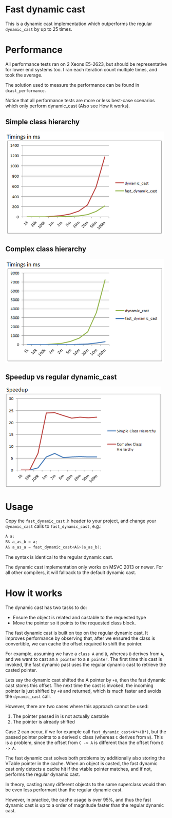 # Fast dynamic cast

This is a dynamic cast implementation which outperforms the regular `dynamic_cast` by up to 25 times.


# Performance

All performance tests ran on 2 Xeons E5-2623, but should be representative for lower end systems too.
I ran each iteration count multiple times, and took the average.

The solution used to measure the performance can be found in `dcast_performance`.

Notice that all performance tests are more or less best-case scenarios which only perform dynamic_cast (Also see How it works).

## Simple class hierarchy

<img src="img/chart_simple.png" />


## Complex class hierarchy

<img src="img/chart_complex.png" />


## Speedup vs regular dynamic_cast

<img src="img/chart_speedup.png" />


# Usage

Copy the `fast_dynamic_cast.h` header to your project, and change your `dynamic_cast` calls to `fast_dynamic_cast`, e.g.:

```cpp
A a;
B& a_as_b = a;
A& a_as_a = fast_dynamic_cast<A&>(a_as_b);
```

The syntax is identical to the regular dynamic cast.

The dynamic cast implementation only works on MSVC 2013 or newer. For all other compilers,
it will fallback to the default dynamic cast.

# How it works

The dynamic cast has two tasks to do:

- Ensure the object is related and castable to the requested type
- Move the pointer so it points to the requested class block.

The fast dynamic cast is built on top on the regular dynamic cast.
It improves performance by observing that, after we ensured the class is convertible,
we can cache the offset required to shift the pointer.

For example, assuming we have a `class A` and `B`, whereas `B` derives from `A`, and we want to cast an `A pointer` to a `B pointer`.
The first time this cast is invoked, the fast dynamic past uses the regular dynamic cast to
retrieve the casted pointer.

Lets say the dynamic cast shifted the A pointer by `+8`, then the fast dynamic cast stores this offset.
The next time the cast is invoked, the incoming pointer is just shifted by `+8` and returned, which is much faster
and avoids the `dynamic_cast` call.

However, there are two cases where this approach cannot be used:

1. The pointer passed in is not actually castable
2. The pointer is already shifted

Case 2 can occur, if we for example call `fast_dynamic_cast<A*>(B*)`, but the passed pointer
points to a derived `C` class (whereas `C` derives from `B`). This is a problem, since the
offset from `C -> A` is different than the offset from `B -> A`.

The fast dynamic cast solves both problems by additionally also storing the VTable pointer in the cache.
When an object is casted, the fast dynamic cast only detects a cache hit if the vtable
pointer matches, and if not, performs the regular dynamic cast.

In theory, casting many different objects to the same superclass would then be even less performant
than the regular dynamic cast.

However, in practice, the cache usage is over 95%, and thus the fast dynamic cast is up to a order
of magnitude faster than the regular dynamic cast. 


